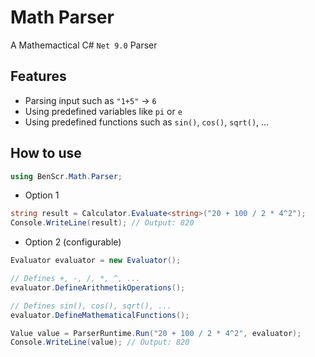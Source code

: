 # Math Parser
A Mathemactical C# `Net 9.0` Parser

## Features
- Parsing input such as `"1+5"` -> `6`
- Using predefined variables like `pi` or `e`
- Using predefined functions such as `sin()`, `cos()`, `sqrt()`, ...

## How to use
```csharp
using BenScr.Math.Parser;
```

- Option 1
```csharp
string result = Calculator.Evaluate<string>("20 + 100 / 2 * 4^2");
Console.WriteLine(result); // Output: 820
```

- Option 2 (configurable)
```csharp
Evaluator evaluator = new Evaluator();

// Defines +, -, /, *, ^, ...
evaluator.DefineArithmetikOperations();

// Defines sin(), cos(), sqrt(), ...
evaluator.DefineMathematicalFunctions();

Value value = ParserRuntime.Run("20 + 100 / 2 * 4^2", evaluator);
Console.WriteLine(value); // Output: 820
```

